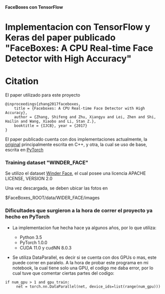 **FaceBoxes con TensorFlow**

# Implementacion con TensorFlow y Keras del paper publicado "FaceBoxes: A CPU Real-time Face Detector with High Accuracy"

# Citation
El paper utilizado para este proyecto
~~~
@inproceedings{zhang2017faceboxes, 
    title = {Faceboxes: A CPU Real-time Face Detector with High Accuracy}, 
    author = {Zhang, Shifeng and Zhu, Xiangyu and Lei, Zhen and Shi, Hailin and Wang, Xiaobo and Li, Stan Z.}, 
    booktitle = {IJCB}, year = {2017} 
}
~~~


El paper publicado cuenta con dos implementaciones actualmente, la [original](https://github.com/sfzhang15/FaceBoxes) principalmente escrita en C++, y otra, 
la cual se uso de base, escrita en [PyTorch](https://github.com/zisianw/FaceBoxes.PyTorch)

### Training dataset "WINDER_FACE"
Se utilizo el dataset [Winder Face](http://shuoyang1213.me/WIDERFACE/), el cual posee una licencia APACHE LICENSE, VERSION 2.0

Una vez descargada, se deben ubicar las fotos en 

$FaceBoxes_ROOT/data/WIDER_FACE/images


### Dificultades que surgieron  a la hora de correr el proyecto ya hecho en PyTorch 

- La implementacion fue hecha hace ya algunos años, por lo que utiliza:
    * Python 3.5
    * PyTorch 1.0.0
    * CUDA 11.0 y cudNN 8.0.3
  

 - Se utiliza DataParallel, es decir si se cuenta con dos GPUs o mas, este puede correr en paralelo. A la hora de probar este programa en mi notebook, la cual 
tiene solo una GPU, el codigo me daba error, por lo cual tuve que comentar ciertas partes del codigo: 
~~~
if num_gpu > 1 and gpu_train:
     net = torch.nn.DataParallel(net, device_ids=list(range(num_gpu)))
~~~


